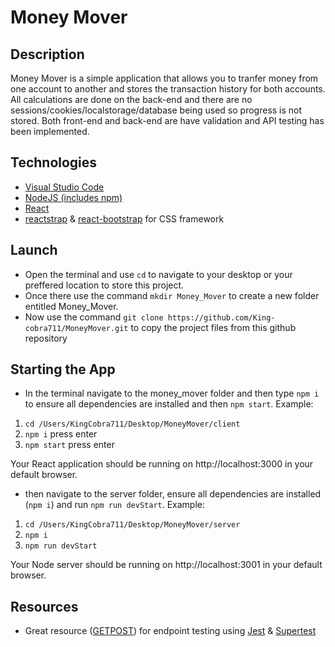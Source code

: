 # Money Mover

## Description

Money Mover is a simple application that allows you to tranfer money from one account to another and stores the transaction history for both accounts. All calculations are done on the back-end and there are no sessions/cookies/localstorage/database being used so progress is not stored. Both front-end and back-end are have validation and API testing has been implemented. 

## Technologies

- [Visual Studio Code](https://code.visualstudio.com/)
- [NodeJS (includes npm)](https://nodejs.org/en/)
- [React](https://reactjs.org/)
- [reactstrap](https://reactstrap.github.io/) & [react-bootstrap](https://react-bootstrap.github.io/) for CSS framework


## Launch

- Open the terminal and use `cd` to navigate to your desktop or your preffered location to store this project.
- Once there use the command `mkdir Money_Mover` to create a new folder entitled Money_Mover.
- Now use the command `git clone https://github.com/King-cobra711/MoneyMover.git` to copy the project files from this github repository


## Starting the App

- In the terminal navigate to the money_mover folder and then type `npm i` to ensure all dependencies are installed and then `npm start`. Example:

1. `cd /Users/KingCobra711/Desktop/MoneyMover/client`
1. `npm i` press enter
2. `npm start` press enter

Your React application should be running on http://localhost:3000 in your default browser.

- then navigate to the server folder, ensure all dependencies are installed (`npm i`) and run `npm run devStart`. Example:

1. `cd /Users/KingCobra711/Desktop/MoneyMover/server`
1. `npm i`
2. `npm run devStart`

Your Node server should be running on http://localhost:3001 in your default browser.


## Resources
- Great resource ([GET](https://zellwk.com/blog/async-await/)[POST](https://zellwk.com/blog/jest-and-mongoose/)) for endpoint testing using [Jest](https://www.npmjs.com/package/jest) & [Supertest](https://www.npmjs.com/package/supertest)